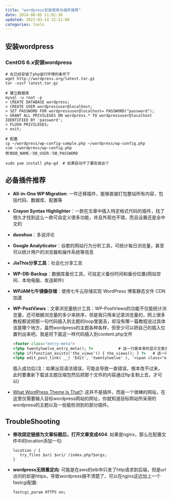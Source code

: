 ```yaml
---
title: "wordpress安装使用与插件推荐"
date: 2014-08-05 11:02:30
updated: 2021-03-14 22:11:00
categories: tools
---
```

## 安装wordpress

### CentOS 6.x安装wordpress

```shell
# 在已经安装了php运行环境的条件下
wget http://wordpress.org/latest.tar.gz
tar -xzvf latest.tar.gz 

# 建立数据库
mysql -u root -p
> CREATE DATABASE wordpress;
> CREATE USER wordpressuser@localhost;
> SET PASSWORD FOR wordpressuser@localhost= PASSWORD("password");
> GRANT ALL PRIVILEGES ON wordpress.* TO wordpressuser@localhost IDENTIFIED BY 'password';
> FLUSH PRIVILEGES;
> exit;

# 配置
cp ~/wordpress/wp-config-sample.php ~/wordpress/wp-config.php
vim ~/wordpress/wp-config.php
修改DB_NAME／DB_USER／DB_PASSWORD

sudo yum install php-gd  # 如果启动不了要安装这个
```

## 必备插件推荐

- **All-in-One WP Migration**: 一件迁移插件，能够直接打包整站所有内容，包括代码、数据库、配置等

- **Crayon Syntax Highlighter**：一款在文章中插入特定格式代码的插件，找了很久才找到这么一款可自定义很多功能，并且外观也不错，而且设置还是全中文的

- **duoshuo**：多说评论

- **Google Analyticator**：谷歌的网站行为分析工具，可统计每日浏览量，甚至可以统计用户的浏览器和操作系统等信息

- **JiaThis分享工具**：社会化分享工具

- **WP-DB-Backup**：数据库备份工具，可自定义备份时间和备份位置(网站空间、本地电脑、发送邮件)

- **WPJAM七牛镜像存储**：使用七牛云存储实现 WordPress 博客静态文件 CDN 加速

- **WP-PostViews**：文章浏览量统计工具：WP-PostViews的功能不仅能统计浏览量，还可根据浏览量的多少来排序，但是我只用来记录浏览量的，网上很多教程都说把那一句代码插入到主题的loop里面去，却没有哪一篇教程说过具体该是哪个地方，虽然wordpress的主题各种各样，但至少可以把自己的插入位置列出来吧。我是将下面这一样代码插入到content.php文件

  ```html
  <footer class="entry-meta">
  <?php twentytwelve_entry_meta(); ?>           # 这一行是本来的显示文章发布时间的地方   
  <?php if(function_exists('the_views')) { the_views(); } ?>   # 这一行即是要插入的这一行   
  <?php edit_post_link( __( 'Edit', 'twentytwelve' ), '<span class="edit-link">', '</span>' ); ?>
  ```

  插入成功后(注：如果出现语法错误，可能会导致一直错误，根本改不过来，此时要重新下载该主题压缩包然后把那个文件的内容通过ftp复制上去，才可以)

- [What WordPress Theme Is That?](http://whatwpthemeisthat.com/): 这并不是插件，而是一个很棒的网站，在这里仅需要输入目标wordpress网站的网址，你就知道目标网站所采用的wordpress的主题以及一些能检测到的部分插件。

## TroubleShooting

- **修改固定链接为文章标题后，打开文章变成404**: 如果是nginx，那么在配置文件中的location添加一句:

  ```she
  location / {
     try_files $uri $uri/ /index.php?$args;
  }
  ```

- **wordpress无限重定向**: 可能是在aws的elb中只发了http请求到后端，但是url访问的却是https，导致wordpress搞不清楚了，可以在nginx这边加上一个fastcgi配置:

  ```shell
  fastcgi_param HTTPS on;
  ```